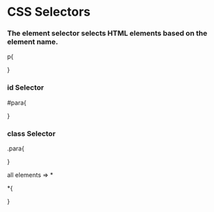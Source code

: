 # CSS Selectors

### The element selector selects HTML elements based on the element name.

p{

}



### id Selector

\#para{

}



### class Selector

.para{

}



all elements => \*

\*{

}

